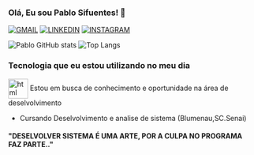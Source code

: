 ### Olá, Eu sou Pablo Sifuentes! 👋

[![GMAIL](https://img.shields.io/badge/Gmail-D14836?style=for-the-badge&logo=gmail&logoColor=white
)](mailto:sifuentespablo@gmail.com)
[![LINKEDIN](https://img.shields.io/badge/LinkedIn-0077B5?style=for-the-badge&logo=linkedin&logoColor=white
)](https://www.linkedin.com/in/pablo-sifuentes-599097265/)
[![INSTAGRAM](https://img.shields.io/badge/Instagram-E4405F?style=for-the-badge&logo=instagram&logoColor=white
)](https://www.instagram.com/pablo_sifu_/)

![Pablo GitHub stats](https://github-readme-stats.vercel.app/api?username=PabloSifuentes&show_icons=true&theme=highcontrast)
![Top Langs](https://github-readme-stats.vercel.app/api/top-langs/?username=PabloSifuentes&show_icons=true&theme=highcontrast)

### Tecnologia que eu estou utilizando no meu dia

<img align="center" alt="html" height="40" width="40" src="https://cdn.jsdelivr.net/gh/devicons/devicon@latest/icons/javascript/javascript-original.svg" />
Estou em busca de conhecimento e oportunidade na área de deselvolvimento

- Cursando Deselvolvimento e analise de sistema (Blumenau,SC.Senai)

#### "DESELVOLVER SISTEMA É UMA ARTE, POR A CULPA NO PROGRAMA FAZ PARTE.."
